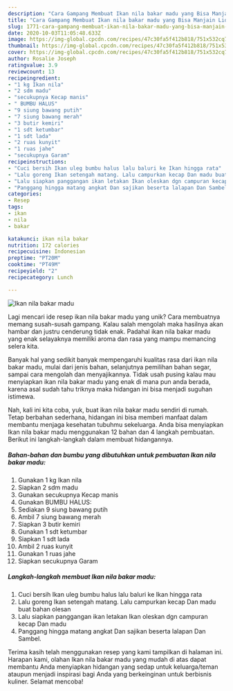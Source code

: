 ```yaml
---
description: "Cara Gampang Membuat Ikan nila bakar madu yang Bisa Manjain Lidah"
title: "Cara Gampang Membuat Ikan nila bakar madu yang Bisa Manjain Lidah"
slug: 1771-cara-gampang-membuat-ikan-nila-bakar-madu-yang-bisa-manjain-lidah
date: 2020-10-03T11:05:48.633Z
image: https://img-global.cpcdn.com/recipes/47c30fa5f412b818/751x532cq70/ikan-nila-bakar-madu-foto-resep-utama.jpg
thumbnail: https://img-global.cpcdn.com/recipes/47c30fa5f412b818/751x532cq70/ikan-nila-bakar-madu-foto-resep-utama.jpg
cover: https://img-global.cpcdn.com/recipes/47c30fa5f412b818/751x532cq70/ikan-nila-bakar-madu-foto-resep-utama.jpg
author: Rosalie Joseph
ratingvalue: 3.9
reviewcount: 13
recipeingredient:
- "1 kg Ikan nila"
- "2 sdm madu"
- "secukupnya Kecap manis"
- " BUMBU HALUS"
- "9 siung bawang putih"
- "7 siung bawang merah"
- "3 butir kemiri"
- "1 sdt ketumbar"
- "1 sdt lada"
- "2 ruas kunyit"
- "1 ruas jahe"
- "secukupnya Garam"
recipeinstructions:
- "Cuci bersih Ikan uleg bumbu halus lalu baluri ke Ikan hingga rata"
- "Lalu goreng Ikan setengah matang. Lalu campurkan kecap Dan madu buat bahan olesan"
- "Lalu siapkan panggangan ikan letakan Ikan oleskan dgn campuran kecap Dan madu"
- "Panggang hingga matang angkat Dan sajikan beserta lalapan Dan Sambel."
categories:
- Resep
tags:
- ikan
- nila
- bakar

katakunci: ikan nila bakar 
nutrition: 172 calories
recipecuisine: Indonesian
preptime: "PT20M"
cooktime: "PT49M"
recipeyield: "2"
recipecategory: Lunch

---
```



![Ikan nila bakar madu](https://img-global.cpcdn.com/recipes/47c30fa5f412b818/751x532cq70/ikan-nila-bakar-madu-foto-resep-utama.jpg)

Lagi mencari ide resep ikan nila bakar madu yang unik? Cara membuatnya memang susah-susah gampang. Kalau salah mengolah maka hasilnya akan hambar dan justru cenderung tidak enak. Padahal ikan nila bakar madu yang enak selayaknya memiliki aroma dan rasa yang mampu memancing selera kita.

Banyak hal yang sedikit banyak mempengaruhi kualitas rasa dari ikan nila bakar madu, mulai dari jenis bahan, selanjutnya pemilihan bahan segar, sampai cara mengolah dan menyajikannya. Tidak usah pusing kalau mau menyiapkan ikan nila bakar madu yang enak di mana pun anda berada, karena asal sudah tahu triknya maka hidangan ini bisa menjadi suguhan istimewa.




Nah, kali ini kita coba, yuk, buat ikan nila bakar madu sendiri di rumah. Tetap berbahan sederhana, hidangan ini bisa memberi manfaat dalam membantu menjaga kesehatan tubuhmu sekeluarga. Anda bisa menyiapkan Ikan nila bakar madu menggunakan 12 bahan dan 4 langkah pembuatan. Berikut ini langkah-langkah dalam membuat hidangannya.

<!--inarticleads1-->

##### Bahan-bahan dan bumbu yang dibutuhkan untuk pembuatan Ikan nila bakar madu:

1. Gunakan 1 kg Ikan nila
1. Siapkan 2 sdm madu
1. Gunakan secukupnya Kecap manis
1. Gunakan  BUMBU HALUS:
1. Sediakan 9 siung bawang putih
1. Ambil 7 siung bawang merah
1. Siapkan 3 butir kemiri
1. Gunakan 1 sdt ketumbar
1. Siapkan 1 sdt lada
1. Ambil 2 ruas kunyit
1. Gunakan 1 ruas jahe
1. Siapkan secukupnya Garam




<!--inarticleads2-->

##### Langkah-langkah membuat Ikan nila bakar madu:

1. Cuci bersih Ikan uleg bumbu halus lalu baluri ke Ikan hingga rata
1. Lalu goreng Ikan setengah matang. Lalu campurkan kecap Dan madu buat bahan olesan
1. Lalu siapkan panggangan ikan letakan Ikan oleskan dgn campuran kecap Dan madu
1. Panggang hingga matang angkat Dan sajikan beserta lalapan Dan Sambel.




Terima kasih telah menggunakan resep yang kami tampilkan di halaman ini. Harapan kami, olahan Ikan nila bakar madu yang mudah di atas dapat membantu Anda menyiapkan hidangan yang sedap untuk keluarga/teman ataupun menjadi inspirasi bagi Anda yang berkeinginan untuk berbisnis kuliner. Selamat mencoba!

